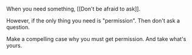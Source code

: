 
When you need something, 
[[Don't be afraid to ask]].

However, if the only thing you need is "permission".
Then don't ask a question.

Make a compelling case why you must get permission.
And take what's yours.
